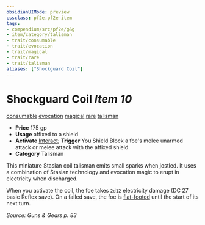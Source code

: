 ```yaml
---
obsidianUIMode: preview
cssclass: pf2e,pf2e-item
tags:
- compendium/src/pf2e/g&g
- item/category/talisman
- trait/consumable
- trait/evocation
- trait/magical
- trait/rare
- trait/talisman
aliases: ["Shockguard Coil"]
---
```

# Shockguard Coil *Item 10*  
[consumable](/rules/traits/consumable.md)  [evocation](/rules/traits/evocation.md)  [magical](/rules/traits/magical.md)  [rare](/rules/traits/rare.md)  [talisman](/rules/traits/talisman.md)  

- **Price** 175 gp
- **Usage** affixed to a shield
- **Activate** [Interact](/rules/actions/interact.md); **Trigger** You Shield Block a foe's melee unarmed attack or melee attack with the affixed shield.
- **Category** Talisman

This miniature Stasian coil talisman emits small sparks when jostled. It uses a combination of Stasian technology and evocation magic to erupt in electricity when discharged.

When you activate the coil, the foe takes `2d12` electricity damage (DC 27 basic Reflex save). On a failed save, the foe is [flat-footed](/rules/conditions.md#Flat-footed) until the start of its next turn.

*Source: Guns & Gears p. 83*